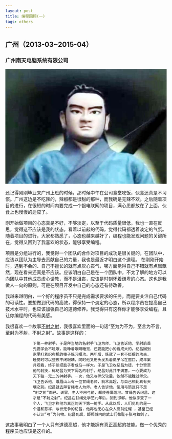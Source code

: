 ```yaml
---
layout: post
title: 编程回顾(一)
tags: others
---
```


## 广州（2013-03~2015-04）

### 广州南天电脑系统有限公司

![不射之射](/images/bushezhishe.jpg)

还记得刚刚毕业来广州上班的时候，那时候中午在公司食堂吃饭，伙食还真是不习惯。广州这边是不吃辣的，辣椒都是很甜的那种，而我确是无辣不欢。之后随着项目的进行，在很短的时间内要完成一个银电联网的项目，满心思都放在了上面，伙食上也慢慢的适应了。

刚开始做项目的心态真是不好，不够淡定，以至于代码质量很低，我也一直在反思，觉得这不应该是我的状态。看着以前敲的代码，觉得代码都透着淡定的气氛。随着项目的进行，大家都熟悉了，心态也越来越好了，编程也能发现问题的关键所在，觉得又回到了我喜欢的状态，能够享受编程。

项目是分组进行的，我觉得一个团队的合作对项目的成功是很关键的，在团队中，应该以团队为主导去贡献自己的力量，我也是最近才明白这个道理。
在刚刚开始时，遇到不会的、自己不擅长的就有点灰心丧气，哪方面觉得自己不错就有点飘飘然，现在看来还真是不应该。应该明白自己是在一个团队中，不太了解的地方可以向团队中其他成员虚心请教，而不是沮丧，应该是时刻怀着谦卑的心态。这也是我做人一向的原则，可是在项目开发中自己的心态还有待改善。

我越来越明白，一个好的程序员不只是完成需求要求的任务，而是要关注自己代码的可读性。要想做到代码的高效，得保持一个淡定的心态，所以程序员在提高自己技术水平时，也应该加强自己的道德修养。我觉得只有这样你才能够享受编程，且让你编程的代码有美感。

我很喜欢一个故事[不射之射](http://www.iqiyi.com/w_19rtajv6cd.html)，我很喜欢里面的一句话“至为为不为，至言为不言，至射为不射，不射之射”。故事是这样的：


            	下第一神射手。于是拜当地的名射手飞卫为师，飞卫告诉他，学射箭首
            	先要学会不眨眼，能睁着眼睛睡觉，还要能把小的看成大的。纪昌回到
            	家里盯着织布机的梭子练习眼功。两年后，练就了一套不眨眼的功夫，
            	睡觉时可以整夜不闭眼睛，同时他又用头发系着虱子吊在窗口，成年累
            	月观看，终于能把虱子看成马一样大。于是飞卫收纪昌为徒，十分赞赏
            	他的射技，称纪昌为天下闻名的射手。纪昌对此并不满意，一心要成为
            	天下独一无二的神射手。一次，他又与师父较量，依然不能胜过师父。
            	飞卫告诉他，峨眉山上有一位甘绳老师，箭术高超，与自己相比真有天
            	壤之别。纪昌就去拜甘绳老人为师。老人告诉他，使用弓箭这只不是
            	“射之射”而已。说罢，老人不用弓箭，却使苍鹰落地。甘绳告诉纪昌，这
            	才是“不射之射”。纪昌在甘绳处学艺九年后，回到邯郸。他似乎变了一
            	个人，飞卫才称他为真正的天下第一射手。从此以后，人们见到的是一
            	个温和慈祥、与世无争的纪昌，他再也无心在众人面前炫耀 ，甚至已经
            	不认识“弓”为何物。纪昌死后，邯郸城内的武士们都耻于张弓舞剑了。



这故事我明白了一个人只有道德高超，他才能拥有真正高超的技能。做一个优秀的程序员也应该是这样的。

    
    